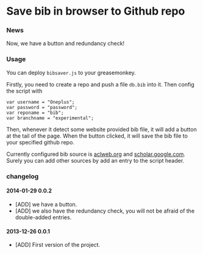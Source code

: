 Save bib in browser to Github repo
==================================

### News

Now, we have a button and redundancy check!

### Usage

You can deploy `bibsaver.js` to your greasemonkey.

Firstly, you need to create a repo and push a file `db.bib` into it.
Then config the script with
```
var username = "Oneplus";
var password = "password";
var reponame = "bib";
var branchname = "experimental"; 
```

Then, whenever it detect some website provided bib file, it will add a button at the tail of the page.
When the button clicked, it will save the bib file to your specified github repo.

Currently configured bib source is [aclweb.org](aclweb.org) and [scholar.google.com](scholar.google.com).
Surely you can add other sources by add an entry to the script header.

### changelog

#### 2014-01-29 0.0.2

* [ADD] we have a button.
* [ADD] we also have the redundancy check, you will not be afraid of the double-added entries.

#### 2013-12-26 0.0.1

* [ADD] First version of the project.